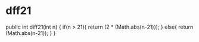 # dff21

public int diff21(int n) {
  if(n > 21){
    return (2 * (Math.abs(n-21)));
  }
  else{
    return (Math.abs(n-21));
}
}
